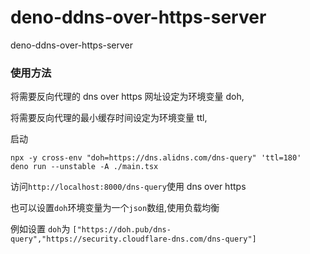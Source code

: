 # deno-ddns-over-https-server

deno-ddns-over-https-server

### 使用方法

将需要反向代理的 dns over https 网址设定为环境变量 doh,

将需要反向代理的最小缓存时间设定为环境变量 ttl,

启动

```
npx -y cross-env "doh=https://dns.alidns.com/dns-query" 'ttl=180'  deno run --unstable -A ./main.tsx
```

访问`http://localhost:8000/dns-query`使用 dns over https

也可以设置`doh`环境变量为一个`json`数组,使用负载均衡

例如设置 `doh`为 `["https://doh.pub/dns-query","https://security.cloudflare-dns.com/dns-query"]`
